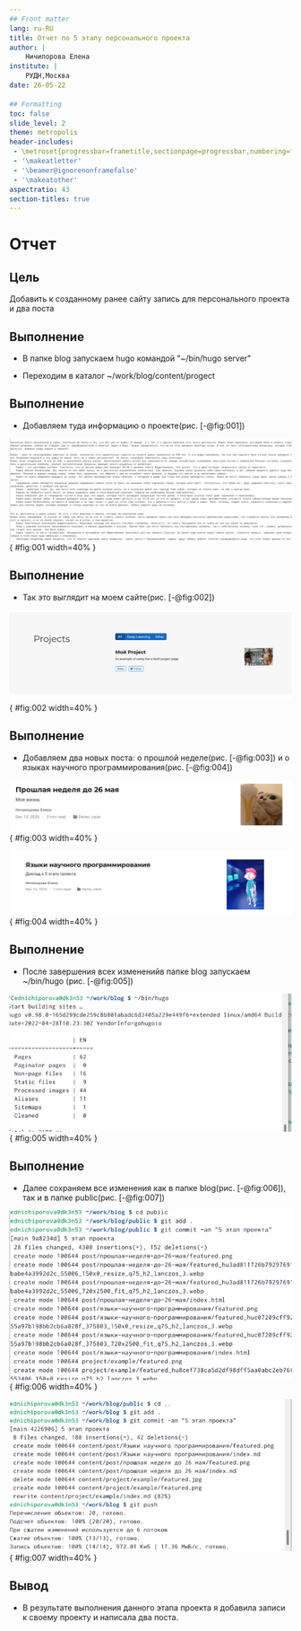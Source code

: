 ```yaml
---
## Front matter
lang: ru-RU
title: Отчет по 5 этапу персонального проекта
author: |
	Ничипорова Елена
institute: |
	РУДН,Москва
date: 26-05-22

## Formatting
toc: false
slide_level: 2
theme: metropolis
header-includes: 
 - \metroset{progressbar=frametitle,sectionpage=progressbar,numbering=fraction}
 - '\makeatletter'
 - '\beamer@ignorenonframefalse'
 - '\makeatother'
aspectratio: 43
section-titles: true
---
```


# Отчет

## Цель

Добавить к созданному ранее сайту запись для персонального проекта и два поста

## Выполнение

- В папке blog запускаем hugo командой "~/bin/hugo server"

- Переходим в каталог ~/work/blog/content/progect

## Выполнение

- Добавляем туда информацию о проекте(рис. [-@fig:001])

![Название рисунка](image/1.png){ #fig:001 width=40% }

## Выполнение

- Так это выглядит на моем сайте(рис. [-@fig:002])

![Название рисунка](image/2.png){ #fig:002 width=40% }

## Выполнение

- Добавляем два новых поста: о прошлой неделе(рис. [-@fig:003]) и о языках научного программирования(рис. [-@fig:004])

![Пост о пролой неделе ](image/3.png){ #fig:003 width=40% }

![Пост о языках научного программиования](image/4.png){ #fig:004 width=40% }

## Выполнение

- После завершения всех измененийв папке blog запускаем ~/bin/hugo (рис. [-@fig:005])

![запуск hugo](image/5.png){ #fig:005 width=40% }

## Выполнение

- Далее сохраняем все изменения как в папке blog(рис. [-@fig:006]), так и в папке public(рис. [-@fig:007])

![Сохранение изменений в blog](image/6.png){ #fig:006 width=40% }

![Сохранение изменений в public](image/7.png){ #fig:007 width=40% }

## Вывод

- В результате выполнения данного этапа проекта я добавила записи к своему проекту и написала два поста.
